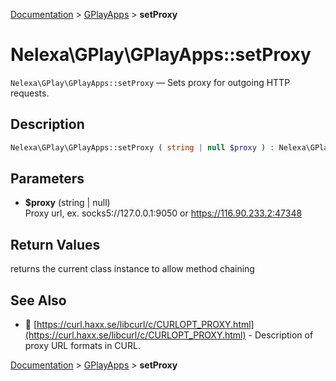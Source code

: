 [Documentation](../../README.md) > [GPlayApps](README.md) > **setProxy**

# Nelexa\GPlay\GPlayApps::setProxy
`Nelexa\GPlay\GPlayApps::setProxy` — Sets proxy for outgoing HTTP requests.

## Description
```php
Nelexa\GPlay\GPlayApps::setProxy ( string | null $proxy ) : Nelexa\GPlay\GPlayApps
```

## Parameters
* **$proxy** (string | null)  
Proxy url, ex. socks5://127.0.0.1:9050 or https://116.90.233.2:47348

## Return Values
returns the current class instance to allow method chaining

## See Also
* :link: [https://curl.haxx.se/libcurl/c/CURLOPT_PROXY.html](https://curl.haxx.se/libcurl/c/CURLOPT_PROXY.html) - Description of proxy URL formats in CURL.

[Documentation](../../README.md) > [GPlayApps](README.md) > **setProxy**
